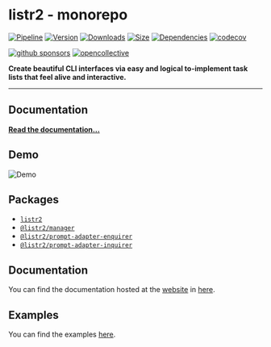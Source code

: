 # listr2 - monorepo

[![Pipeline](https://gitlab.kilic.dev/libraries/listr2/badges/master/pipeline.svg?style=flat-square&ignore_skipped=true)](https://gitlab.kilic.dev/libraries/listr2/-/commits/master) [![Version](https://img.shields.io/npm/v/listr2.svg?style=flat-square&logo=npm)](https://www.npmjs.com/package/listr2?activeTab=versions) [![Downloads](https://img.shields.io/npm/dm/listr2.svg?style=flat-square&logo=npm)](https://www.npmjs.com/package/listr2) [![Size](https://img.shields.io/bundlephobia/min/listr2?style=flat-square&logo=npm)](https://www.npmjs.com/package/listr2) [![Dependencies](https://img.shields.io/librariesio/release/npm/listr2?style=flat-square&logo=npm)](https://www.npmjs.com/package/listr2?activeTab=dependencies) [![codecov](https://codecov.io/gh/listr2/listr2/branch/master/graph/badge.svg?style=flat-square)](https://codecov.io/gh/listr2/listr2)

[![github sponsors](https://img.shields.io/github/sponsors/cenk1cenk2?style=flat-square&logo=github)](https://github.com/sponsors/cenk1cenk2) [![opencollective](https://img.shields.io/opencollective/sponsors/listr2?label=open%20collective&logo=opencollective)](https://opencollective.com/listr2)

**Create beautiful CLI interfaces via easy and logical to-implement task lists that feel alive and interactive.**

---

## Documentation

**[Read the documentation...](https://listr2.kilic.dev)**

## Demo

![Demo](https://media.githubusercontent.com/media/listr2/listr2/master/examples/renderer-default.gif)

## Packages

- [`listr2`](https://github.com/listr2/listr2/tree/master/packages/listr2)
- [`@listr2/manager`](https://github.com/listr2/listr2/tree/master/packages/manager)
- [`@listr2/prompt-adapter-enquirer`](https://github.com/listr2/listr2/tree/master/packages/prompt-adapter-enquirer)
- [`@listr2/prompt-adapter-inquirer`](https://github.com/listr2/listr2/tree/master/packages/prompt-adapter-inquirer)

## Documentation

You can find the documentation hosted at the [website](https://listr2.kilic.dev) in [here](https://github.com/listr2/listr2/tree/master/docs).

## Examples

You can find the examples [here](https://github.com/listr2/listr2/tree/master/examples).
